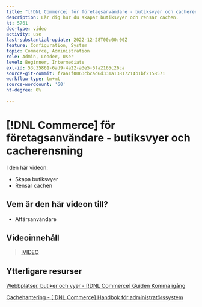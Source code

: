 ```yaml
---
title: "[!DNL Commerce] för företagsanvändare - butiksvyer och cacherensning"
description: Lär dig hur du skapar butiksvyer och rensar cachen.
kt: 5761
doc-type: video
activity: use
last-substantial-update: 2022-12-28T00:00:00Z
feature: Configuration, System
topic: Commerce, Administration
role: Admin, Leader, User
level: Beginner, Intermediate
exl-id: 53c35861-6ad9-4a22-a3e5-6fa2165c26ca
source-git-commit: f7aa1f0063cbcad6d331a13817214b1bf2158571
workflow-type: tm+mt
source-wordcount: '60'
ht-degree: 0%

---
```


# [!DNL Commerce] för företagsanvändare - butiksvyer och cacherensning

I den här videon:

- Skapa butiksvyer
- Rensar cachen

## Vem är den här videon till?

- Affärsanvändare

## Videoinnehåll

>[!VIDEO](https://video.tv.adobe.com/v/35946?quality=12&learn=on)

## Ytterligare resurser

[Webbplatser, butiker och vyer - [!DNL Commerce] Guiden Komma igång](https://experienceleague.adobe.com/docs/commerce-admin/start/setup/websites-stores-views.html?lang=sv-SE)

[Cachehantering - [!DNL Commerce] Handbok för administratörssystem](https://experienceleague.adobe.com/docs/commerce-admin/systems/tools/cache-management.html?lang=sv-SE)
